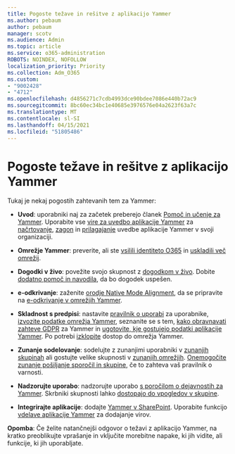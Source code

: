 ```yaml
---
title: Pogoste težave in rešitve z aplikacijo Yammer
ms.author: pebaum
author: pebaum
manager: scotv
ms.audience: Admin
ms.topic: article
ms.service: o365-administration
ROBOTS: NOINDEX, NOFOLLOW
localization_priority: Priority
ms.collection: Adm_O365
ms.custom:
- "9002428"
- "4712"
ms.openlocfilehash: d4856271c7cdb4993dce90bdee7086e440b72ac9
ms.sourcegitcommit: 8bc60ec34bc1e40685e3976576e04a2623f63a7c
ms.translationtype: MT
ms.contentlocale: sl-SI
ms.lasthandoff: 04/15/2021
ms.locfileid: "51805486"
---
```

# <a name="yammer-common-issues-and-resolutions"></a>Pogoste težave in rešitve z aplikacijo Yammer

Tukaj je nekaj pogostih zahtevanih tem za Yammer:

- **Uvod**: uporabniki naj za začetek preberejo članek [Pomoč in učenje za Yammer](https://support.office.com/yammer). Uporabite vse [vire za uvedbo aplikacije Yammer](https://aka.ms/yamresources) za [načrtovanje](https://aka.ms/YamSuccessGuide), [zagon](https://aka.ms/YamLaunchPlaybook) in [prilagajanje](https://aka.ms/YamMeasureSuccesGuide) uvedbe aplikacije Yammer v svoji organizaciji. 

- **Omrežje Yammer**: preverite, ali ste [vsilili identiteto O365](https://docs.microsoft.com/yammer/configure-your-yammer-network/enforce-office-365-identity) in [uskladili več omrežij](https://docs.microsoft.com/yammer/configure-your-yammer-network/consolidate-multiple-yammer-networks). 

- **Dogodki v živo**: povežite svojo skupnost z [dogodkom v živo](https://docs.microsoft.com/yammer/manage-yammer-groups/yammer-live-events). Dobite [dodatno pomoč in navodila](https://resources.techcommunity.microsoft.com/live-events/assistance/), da bo dogodek uspešen. 

- **e-odkrivanje**: zaženite [orodje Native Mode Alignment](https://docs.microsoft.com/yammer/configure-your-yammer-network/overview-native-mode), da se pripravite na [e-odkrivanje v omrežjih Yammer](https://docs.microsoft.com/yammer/manage-security-and-compliance/overview-of-ediscovery). 

- **Skladnost s predpisi**: nastavite [pravilnik o uporabi](https://docs.microsoft.com/yammer/manage-security-and-compliance/set-up-a-usage-policy) za uporabnike, [izvozite podatke omrežja Yammer](https://docs.microsoft.com/yammer/manage-security-and-compliance/export-yammer-enterprise-data), seznanite se s tem, [kako obravnavati zahteve GDPR](https://docs.microsoft.com/yammer/manage-security-and-compliance/gdpr-requests-in-yammer-enterprise) za Yammer in [ugotovite, kje gostujejo podatki aplikacije Yammer](https://docs.microsoft.com/yammer/manage-security-and-compliance/data-residency). Po potrebi [izklopite](https://docs.microsoft.com/yammer/manage-yammer-users/turn-off-user-access) dostop do omrežja Yammer.

- **Zunanje sodelovanje**: sodelujte z zunanjimi uporabniki v [zunanjih skupinah](https://docs.microsoft.com/yammer/work-with-external-users/create-and-manage-external-groups) ali gostujte velike skupnosti v [zunanjih omrežjih](https://docs.microsoft.com/yammer/work-with-external-users/create-and-manage-an-external-network). [Onemogočite zunanje pošiljanje sporočil in skupine](https://docs.microsoft.com/yammer/work-with-external-users/disable-external-messaging), če to zahteva vaš pravilnik o varnosti.

- **Nadzorujte uporabo**: nadzorujte uporabo [s poročilom o dejavnostih za Yammer](https://docs.microsoft.com/microsoft-365/admin/activity-reports/yammer-activity-report). Skrbniki skupnosti lahko [dostopajo do vpogledov v skupine](https://support.office.com/article/view-group-insights-in-yammer-73f9fa6d-d442-4f25-9194-d5317c9328ab).

- **Integrirajte aplikacije**: dodajte [Yammer v SharePoint](https://docs.microsoft.com/yammer/integrate-yammer-with-other-apps/embed-a-feed-into-a-sharepoint-site). Uporabite funkcijo [vdelave aplikacije Yammer](https://developer.yammer.com/docs/embed) za dodajanje virov. 

**Opomba**: Če želite natančnejši odgovor o težavi z aplikacijo Yammer, na kratko preoblikujte vprašanje in vključite morebitne napake, ki jih vidite, ali funkcije, ki jih uporabljate.
